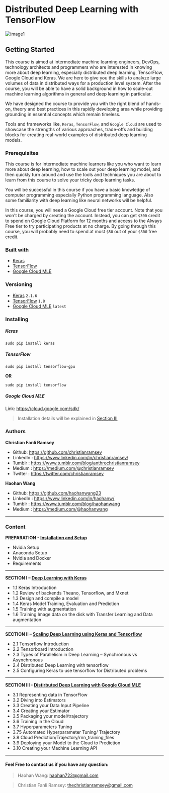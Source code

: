 # Distributed Deep Learning with TensorFlow
![image1](https://image.ibb.co/fP0bG7/Screenshot_from_2018_05_01_06_50_42.png)
## Getting Started 
This course is aimed at intermediate machine learning engineers, DevOps, technology architects and programmers who are interested in knowing more about deep learning, especially distributed deep learning, TensorFlow, Google Cloud and Keras. We are here to give you the skills to analyze large volumes of data in distributed ways for a production level system. After the course, you will be able to have a solid background in how to scale-out machine learning algorithms in general and deep learning in particular. 

We have designed the course to provide you with the right blend of hands-on, theory and best practices in this rapidly developing area while providing grounding in essential concepts which remain timeless.

 Tools and frameworks like, `Keras`, `TensorFlow`, and `Google Cloud` are used to showcase the strengths of various approaches, trade-offs and building blocks for creating real-world examples of distributed deep learning models.


### Prerequisites
This course is for intermediate machine learners like you who want to learn more about deep learning, how to scale out your deep learning model, and then quickly turn around and use the tools and techniques you are about to learn from this course to solve your tricky deep learning tasks. 

You will be successful in this course if you have a basic knowledge of computer programming especially Python programming language. Also some familiarity with deep learning like neural networks will be helpful. 

In this course, you will need a Google Cloud free tier account. Note that you won't be charged by creating the account. Instead, you can get `$300` credit to spend on Google Cloud Platform for 12 months and access to the Always Free tier to try participating products at no charge. By going through this course, you will probably need to spend at most `$50` out of your `$300` free credit. 

### Built with 
* [Keras](https://keras.io/)
* [TensorFlow](https://www.tensorflow.org/) 
* [Google Cloud MLE](https://cloud.google.com/ml-engine/)

### Versioning 
* [Keras](https://github.com/keras-team/keras) `2.1.6`
* [TensorFlow](https://github.com/tensorflow/tensorflow) `1.8`
* [Google Cloud MLE](https://cloud.google.com/source-repositories/) `latest`

### Installing 
##### Keras
```
sudo pip install keras
```
##### TensorFlow 
```
sudo pip install tensorflow-gpu
```
**OR**
```
sudo pip install tensorflow
```
##### Google Cloud MLE
Link: https://cloud.google.com/sdk/
> Installation details will be explained in [Section III](https://github.com/christianramsey/Tensorflow-for-Distributed-Deep-Learning)

### Authors 
**Christian Fanli Ramsey** 
* Github: https://github.com/christianramsey
* LinkedIn : https://www.linkedin.com/in/christianramsey/
* Tumblr : https://www.tumblr.com/blog/anthrochristianramsey
* Medium : https://medium.com/@christianramsey
* Twitter : https://twitter.com/christianramsey

**Haohan Wang**
* Github: https://github.com/haohanwang23 
* LinkedIn : https://www.linkedin.com/in/haohanw/
* Tumblr : https://www.tumblr.com/blog/haohanwang 
* Medium : https://medium.com/@haohanwang

***
### Content
**PREPARATION - [Installation and Setup](https://github.com/mxmnml/Distributed-Deep-Learning-with-Tensorflow/tree/master/0.%20Setup%20distributed%20deep%20learning%20enviornment)**
* Nvidia Setup
* Anaconda Setup
* Nvidia and Docker
* Requirements
---

**SECTION I – [Deep Learning with Keras](https://github.com/mxmnml/Distributed-Deep-Learning-with-Tensorflow/tree/master/1.%20Deep%20Learning%20with%20Keras)**
* 1.1 Keras Introduction
* 1.2 Review of backends Theano, Tensorflow, and Mxnet
* 1.3 Design and compile a model
* 1.4 Keras Model Training, Evaluation and Prediction
* 1.5 Training with augmentation 
* 1.6 Training Image data on the disk with Transfer Learning and Data augmentation 
-----

**SECTION II – [Scaling Deep Learning using Keras and Tensorflow](https://github.com/mxmnml/Distributed-Deep-Learning-with-Tensorflow/tree/master/2.%20Distributed%20TensorFlow%20%26%20Keras)**
* 2.1 Tensorflow Introduction
* 2.2 Tensorboard Introduction
* 2.3 Types of Parallelism in Deep Learning – Synchronous vs Asynchronous
* 2.4 Distributed Deep Learning with tensorflow 
* 2.5 Configuring Keras to use tensorflow for Distributed problems 
---

**SECTION III - [Distirbuted Deep Learning with Google Cloud MLE](https://github.com/mxmnml/Distributed-Deep-Learning-with-Tensorflow/tree/master/3.%20Distributed%20Deep%20Learning%20with%20Google%20ML%20Engine)**
* 3.1 Representing data in TensorFlow
* 3.2 Diving into Estimators
* 3.3 Creating your Data Input Pipeline
* 3.4 Creating your Estimator
* 3.5 Packaging your model/trajectory 
* 3.6 Training in the Cloud
* 3.7 Hyperparameters Tuning
* 3.75 Automated Hyperparameter Tuning/ Trajectory 
* 3.8 Cloud Prediction/Trajectory/rnn_training_files
* 3.9 Deploying your Model to the Cloud to Prediction 
* 3.10 Creating your Machine Learning API

---

#### Feel Free to contact us if you have any question: 
> Haohan Wang: haohan723@gmail.com

> Christian Fanli Ramsey: thechristianramsey@gmail.com



